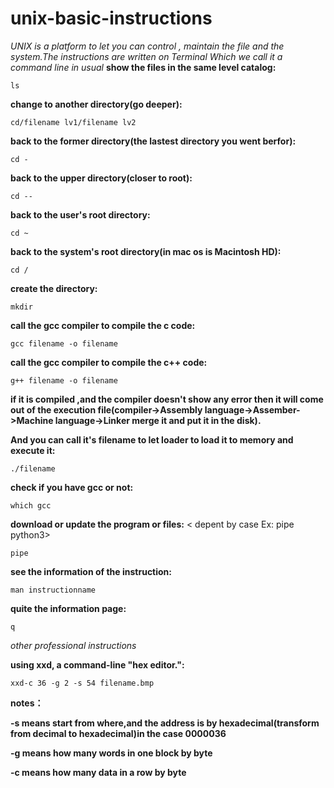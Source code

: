 # unix-basic-instructions

<I>UNIX is a platform to let you can control , maintain the file and the system.The instructions are written on Terminal</I>
<I>Which we call it a command line in usual</I>
<b>show the files in the same level catalog:</b>

```
ls
```

<b>change to another directory(go deeper):</b>

```
cd/filename lv1/filename lv2
```

<b>back to the former directory(the lastest directory you went berfor):</b>

```
cd -
```

<b>back to the upper directory(closer to root):</b>

```
cd --
```

<b>back to the user's root directory:</b>

```
cd ~
```

<b>back to the system's root directory(in mac os is Macintosh HD):</b>

```
cd /
```

<b>create the directory:</b>

```
mkdir
```

<b>call the gcc compiler to compile the c code:</b>

```
gcc filename -o filename
```

<b>call the gcc compiler to compile the c++ code:</b>

```
g++ filename -o filename
```

<b>if it is compiled ,and the compiler doesn't show any error then it will come out of the execution file(compiler->Assembly language->Assember->Machine language->Linker merge it and put it in the disk).</b>

<b>And you can call it's filename to let loader to load it to memory and execute it:</b>

```
./filename
```

<b>check if you have gcc or not:</b>

```
which gcc
```

<b>download or update the program or files:</b>
< depent by case Ex: pipe python3>

```
pipe
```

<b>see the information of the instruction:</b>

```
man instructionname
```

<b>quite the information page:</b>

```
q
```

<I>other professional instructions</I>

<b>using xxd, a command-line "hex editor.":</b>

```
xxd-c 36 -g 2 -s 54 filename.bmp    
```

<b>notes：</b>

<b>-s means start from where,and the address is by hexadecimal(transform from decimal to hexadecimal)in the case 0000036</b>

<b>-g means how many words in one block by byte</b>

<b>-c means how many data in a row by byte</b>
